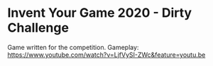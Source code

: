# Invent Your Game 2020 - Dirty Challenge
 Game written for the competition. Gameplay: https://www.youtube.com/watch?v=LjfVySI-ZWc&feature=youtu.be
